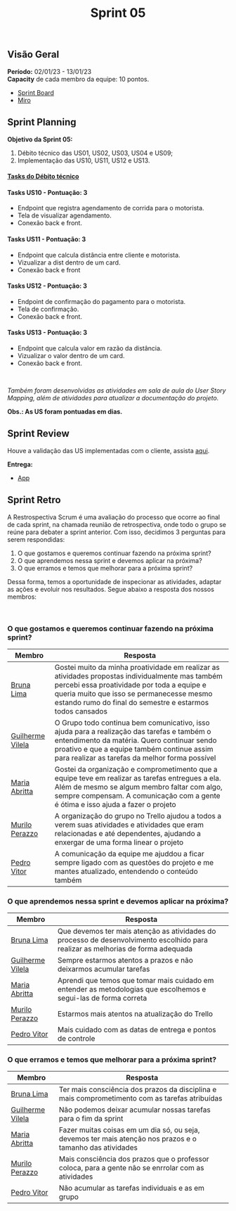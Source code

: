 <h1 align="center"><b>Sprint 05</b></h1>

<br>

## Visão Geral

**Período:** 02/01/23 - 13/01/23 <br>
**Capacity** de cada membro da equipe: 10 pontos.

- [Sprint Board](https://trello.com/b/hObguyFv/sprint-board)
- [Miro](https://miro.com/app/board/uXjVPFFIyc4=/)

## Sprint Planning

**Objetivo da Sprint 05:**
  1. Débito técnico das US01, US02, US03, US04 e US09;
  2. Implementação das US10, US11, US12 e US13.
 

#### [Tasks do Débito técnico](./Sprint04.md)

#### Tasks US10 - Pontuação: 3
  - Endpoint que registra agendamento de corrida para o motorista.
  - Tela de visualizar agendamento.
  - Conexão back e front.

#### Tasks US11 - Pontuação: 3
  - Endpoint que calcula distância entre cliente e motorista.
  - Vizualizar a dist dentro de um card.
  - Conexão back e front

#### Tasks US12 - Pontuação: 3
  - Endpoint de confirmação do pagamento para o motorista.
  - Tela de confirmação.
  - Conexão back e front.

#### Tasks US13 - Pontuação: 3
  - Endpoint que calcula valor em razão da distância.
  - Vizualizar o valor dentro de um card.
  - Conexão back e front.

<br>

*Também foram desenvolvidas as atividades em sala de aula do User Story Mapping, além de atividades para atualizar a documentação do projeto.*

**Obs.: As US foram pontuadas em dias.**

## Sprint Review 
Houve a validação das US implementadas com o cliente, assista [aqui](https://drive.google.com/file/d/1M24ZwRImOTJ8H43rRax1qCPmFNG1Aigl/view).

**Entrega:**
- [App](pages/VideoApresentacaoUnidade3.md)

## Sprint Retro
A Restrospectiva Scrum é uma avaliação do processo que ocorre ao final de cada sprint, na chamada reunião de retrospectiva, onde todo o grupo se reúne para debater a sprint anterior.
Com isso, decidimos 3 perguntas para serem respondidas: <br>
1. O que gostamos e queremos continuar fazendo na próxima sprint?
2. O que aprendemos nessa sprint e devemos aplicar na próxima?
3. O que erramos e temos que melhorar para a próxima sprint? <br>

Dessa forma, temos a oportunidade de inspecionar as atividades, adaptar as ações e evoluir nos resultados. Segue abaixo a resposta dos nossos membros:

<br>

### O que gostamos e queremos continuar fazendo na próxima sprint? 
| Membro | Resposta |
| ------ | -------- |
| [Bruna Lima](https://github.com/libruna) | Gostei muito da minha proatividade em realizar as atividades propostas individualmente mas também percebi essa proatividade por toda a equipe e queria muito que isso se permanecesse mesmo estando rumo do final do semestre e estarmos todos cansados | 
| [Guilherme Vilela](https://github.com/guivilela7) | O Grupo todo continua bem comunicativo, isso ajuda para a realização das tarefas e também o entendimento da matéria. Quero continuar sendo proativo e que a equipe também continue assim para realizar as tarefas da melhor forma possível |
| [Maria Abritta](https://github.com/MariaAbritta) | Gostei da organização e comprometimento que a equipe teve em realizar as tarefas entregues a ela. Além de mesmo se algum membro faltar com algo, sempre compensam. A comunicação com a gente é ótima e isso ajuda a fazer o projeto |
| [Murilo Perazzo](https://github.com/murilopbs) | A organização do grupo no Trello ajudou a todos a verem suas atividades e atividades que eram relacionadas e até dependentes, ajudando a enxergar de uma forma linear o projeto |
| [Pedro Vitor](https://github.com/Peedrooo) | A comunicação da equipe me ajuddou a ficar sempre ligado com as questões do projeto e me mantes atualizado, entendendo o conteúdo também |

### O que aprendemos nessa sprint e devemos aplicar na próxima?
| Membro | Resposta |
| ------ | -------- |
| [Bruna Lima](https://github.com/libruna) | Que devemos ter mais atenção as atividades do processo de desenvolvimento escolhido para realizar as melhorias de forma adequada | 
| [Guilherme Vilela](https://github.com/guivilela7) | Sempre estarmos atentos a prazos e não deixarmos acumular tarefas |
| [Maria Abritta](https://github.com/MariaAbritta) | Aprendi que temos que tomar mais cuidado em entender as metodologias que escolhemos e segui-las de forma correta |
| [Murilo Perazzo](https://github.com/murilopbs) | Estarmos mais atentos na atualização do Trello |
| [Pedro Vitor](https://github.com/Peedrooo) | Mais cuidado com as datas de entrega e pontos de controle |

### O que erramos e temos que melhorar para a próxima sprint?
| Membro | Resposta |
| ------ | -------- |
| [Bruna Lima](https://github.com/libruna) | Ter mais consciência dos prazos da disciplina e mais comprometimento com as tarefas atribuídas | 
| [Guilherme Vilela](https://github.com/guivilela7) | Não podemos deixar acumular nossas tarefas para o fim da sprint |
| [Maria Abritta](https://github.com/MariaAbritta) | Fazer muitas coisas em um dia só, ou seja, devemos ter mais atenção nos prazos e o tamanho das atividades |
| [Murilo Perazzo](https://github.com/murilopbs) | Mais consciência dos prazos que o professor coloca, para a gente não se enrrolar com as atividades |
| [Pedro Vitor](https://github.com/Peedrooo) | Não acumular as tarefas individuais e as em grupo |